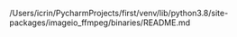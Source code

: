 /Users/icrin/PycharmProjects/first/venv/lib/python3.8/site-packages/imageio_ffmpeg/binaries/README.md